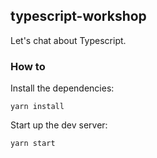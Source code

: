 ## typescript-workshop

Let's chat about Typescript.

### How to

Install the dependencies:

```
yarn install
```

Start up the dev server:

```
yarn start
```

